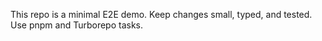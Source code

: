 This repo is a minimal E2E demo. Keep changes small, typed, and tested. Use pnpm and Turborepo tasks.
